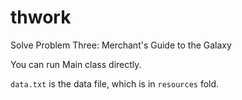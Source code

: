 # thwork

Solve Problem Three: Merchant's Guide to the Galaxy

You can run Main class directly.

`data.txt` is the data file, which is in `resources` fold.